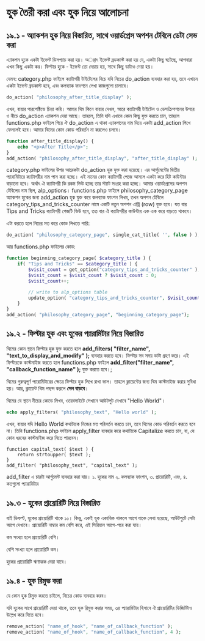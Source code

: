 # হুক তৈরী করা এবং হুক নিয়ে আলোচনা

## ১৯.১ - অ্যাকশন হুক নিয়ে বিস্তারিত, সাথে ওয়ার্ডপ্রেস অপশন টেবিলে ডেটা সেভ করা

এ্যাকশন হুকে একটা ইভেন্ট ডিসপ্যাচ করা হয়। অর্াৎ ইভেন্ট ব্রডকাস্ট করা হয় যে, একটা কিছু ঘটেছে, আপনারা এখন কিছু একটা কর।
ফিল্টার হুকে - ইভেন্ট তো দেয়ায় হয়, সাথে কিছু ডাটাও দেয়া হয়।

যেমন: category.php ফাইলে ক্যাটাগরী টাইটেলের নিচে যদি নিচের do_action ব্যবহার করা হয়, তবে এখানে একটা ইভেন্ট ব্রডকাস্ট হবে, এবং কলব্যাক ফাংশনে লেখা কাজগুলো চালাবে।

```php
do_action( "philosophy_after_title_display" );
```

এখন, বায়ার পারপেক্টিভে চিন্তা করি। আমার থিম কিনে বায়ার দেখল, আরে ক্যাটাগরী টাইটেল ও ডেসক্রিপশনের উপরে ও নীচে do_action এ্যাকশন দেয়া আছে। তাহলে, তিনি যদি এখানে কোন কিছু যুক্ত করতে চান, তাহলে functions.php ফাইলে গিয়ে ঐ do_action এ থাকা এ্যাকশনের নাম দিয়ে একটা add_action লিখে ফেললেই হবে। আমার থিমের কোন কোড পরিবর্তন না করলেও চলবে।

```php
function after_title_display() {
	echo "<p>After Title</p>";
}
add_action( "philosophy_after_title_display", "after_title_display" );
```

category.php ফাইলের উপর আরেকটা do_action হুক যুক্ত করা হয়েছে। এর আর্গুমেন্টের দ্বিতীয় প্যারামিটারে ক্যাটাগরীর নাম পাস করা হচ্ছে। এই নামের কোন ক্যাটাগরী পেজে আসলে একটা করে হিট কাউন্টার বাড়ানো হবে। অর্থাৎ ঐ ক্যাটাগরী কি রকম ভিউ হচ্ছে তার স্ট্যাট সংগ্রহ করা হচ্ছে। আমার ওয়ার্ডপ্রেসের অপশন টেবিলের নাম ছিল, alp_options। functions.php ফাইলে philosophy_category_page অ্যাকশন হুকের জন্য add_action হুক যুক্ত করে কলব্যাক ফাংশন লিখব, তখন অপশন টেবিলে category_tips_and_tricks_counter নামে একটি নতুন অপশন এন্ট্রি (row) যুক্ত হবে। যত বার Tips and Tricks ক্যাটাগরী পেজটি ভিউ হবে, তত বার ঐ ক্যাটাগরীর কাউন্টার এক এক করে বাড়তে থাকবে।

এটা করতে হলে নিচের মত করে কোড লিখতে পারি:

```php
do_action( "philosophy_category_page", single_cat_title( '', false ) );
```

আর functions.php ফাইলের কোড:

```php
function beginning_category_page( $category_title ) {
	if( "Tips and Tricks" == $category_title ) {
		$visit_count = get_option("category_tips_and_tricks_counter" );
		$visit_count = $visit_count ? $visit_count : 0;
		$visit_count++;

		// write to alp_options table
		update_option( "category_tips_and_tricks_counter", $visit_count );
	}
}
add_action( "philosophy_category_page", "beginning_category_page");
```

## ১৯.২ - ফিল্টার হুক এবং হুকের প্যারামিটার নিয়ে বিস্তারিত

থিমের কোন স্থানে ফিল্টার হুক যুক্ত করতে হলে **add_filters( "filter_name", "text_to_display_and_modify" );** ব্যবহার করতে হবে। ফিল্টার সব সময় ডাটা গ্রহণ করে। এই ফিল্টারকে কাস্টমাইজ করতে হলে functions.php ফাইলে **add_filter("filter_name", "callback_function_name" );** যুক্ত করতে হবে।;

থিমের গুরুত্বপূর্ণ প্যারামিটারের ক্ষেত্রে ফিল্টার হুক লিখে রাখা ভাল। তাহলে ক্লায়েন্টের জন্য থিম কাস্টমাইজ করার সুবিধা হয়। আর, ক্লায়েন্ট থিম পছন্দ করলে **সেল বাড়বে**।

থিমের যে স্থানে নীচের কোডে লিখব, ওয়েবসাইটে সেখানে আউটপুট দেখাবে "Hello World"।
```php
echo apply_filters( "philosophy_text", "Hello world" );
```

এখন, বায়ার যদি Hello World কথাটাকে নিজের মত পরিবর্তন করতে চান, তবে থিমের কোড পরিবর্তন করতে হবে না। তিনি functions.php ফাইলে apply_filter ব্যবহার করে কথাটাকে Capitalize করতে চান, বা, যে কোন ধরনের কাস্টমাইজ করে নিতে পারবেন।

```
function capital_text( $text ) {
	return strtoupper( $text );
}
add_filter( "philosophy_text", "capital_text" );
```

add_filter এ চারটা আর্গুমেন্ট ব্যবহার করা যায়। ১. হুকের নাম ২. কলব্যাক ফাংশন, ৩. প্রায়োরিটি, এবং, ৪. কতগুলো প্যারামিটার

## ১৯.৩ - হুকের প্রায়োরিটি নিয়ে বিস্তারিত

বাই ডিফল্ট, হুকের প্রায়োরিটি থাকে ১০।  কিন্তু, একই হুক একাধিক থাকলে আগে যাকে লেখা হয়েছে, আউটপুটে সেটা আগে দেখাবে। প্রায়োরিটি নাম্বার কম বেশি করে, এই সিরিয়াল আগে-পরে করা যায়।

কম সংখ্যা হলে প্রায়োরিটি বেশি।

বেশি সংখ্যা হলে প্রায়োরিটি কম।

হুকের প্রায়োরিটি ঋণাত্মক দেয়া যাবে।

## ১৯.৪ - হুক রিমুভ করা

যে কোন হুক রিমুভ করতে চাইলে, নিচের কোড ব্যবহার করব।

যদি হুকের সাথে প্রায়োরিটি দেয়া থাকে, তবে হুক রিমুভ করার সময়, ৩য় প্যারামিটার হিসাবে ঐ প্রায়োরিটির ডিজিটটাও উল্লেখ করে দিতে হবে।

```php
remove_action( "name_of_hook", "name_of_callback_function" );
remove_action( "name_of_hook", "name_of_callback_function", 4 );
```

